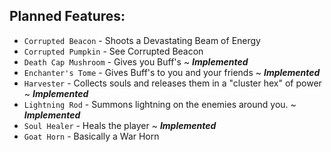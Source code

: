 ## Planned Features:

- `Corrupted Beacon` - Shoots a Devastating Beam of Energy
- `Corrupted Pumpkin` - See Corrupted Beacon
- `Death Cap Mushroom` - Gives you Buff's ~ ***Implemented***
- `Enchanter's Tome` - Gives Buff's to you and your friends ~ ***Implemented***
- `Harvester` - Collects souls and releases them in a "cluster hex" of power ~ ***Implemented***
- `Lightning Rod` - Summons lightning on the enemies around you. ~ ***Implemented***
- `Soul Healer` - Heals the player ~ ***Implemented***
- `Goat Horn` - Basically a War Horn